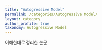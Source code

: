 ```yaml
---
title: "Autogressive Model"
permalink: /categories/Autogressive Model/
layout: category
author_profile: true
taxonomy: Autogressive Model
---
```


이해한대로 정리한 논문
